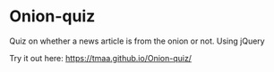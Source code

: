 # Onion-quiz
Quiz on whether a news article is from the onion or not. Using jQuery

Try it out here: https://tmaa.github.io/Onion-quiz/
